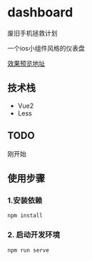 # dashboard
废旧手机拯救计划

一个ios小组件风格的仪表盘

<a href="https://creatormao.github.io/dashboard/#/" target="_blank">效果预览地址</a>

## 技术栈
- Vue2
- Less

## TODO
刚开始

## 使用步骤

### 1.安装依赖
```
npm install
```

### 2. 启动开发环境

```
npm run serve
```
